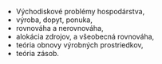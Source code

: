 - Východiskové problémy hospodárstva, 
- výroba, dopyt, ponuka, 
- rovnováha a nerovnováha, 
- alokácia zdrojov, a všeobecná rovnováha, 
- teória obnovy výrobných prostriedkov, 
- teória zásob. 